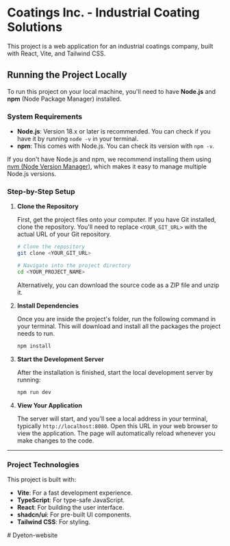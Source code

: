 
# Coatings Inc. - Industrial Coating Solutions

This project is a web application for an industrial coatings company, built with React, Vite, and Tailwind CSS.

## Running the Project Locally

To run this project on your local machine, you'll need to have **Node.js** and **npm** (Node Package Manager) installed.

### System Requirements

-   **Node.js**: Version 18.x or later is recommended. You can check if you have it by running `node -v` in your terminal.
-   **npm**: This comes with Node.js. You can check its version with `npm -v`.

If you don't have Node.js and npm, we recommend installing them using [nvm (Node Version Manager)](https://github.com/nvm-sh/nvm#installing-and-updating), which makes it easy to manage multiple Node.js versions.

### Step-by-Step Setup

1.  **Clone the Repository**

    First, get the project files onto your computer. If you have Git installed, clone the repository. You'll need to replace `<YOUR_GIT_URL>` with the actual URL of your Git repository.

    ```sh
    # Clone the repository
    git clone <YOUR_GIT_URL>

    # Navigate into the project directory
    cd <YOUR_PROJECT_NAME>
    ```

    Alternatively, you can download the source code as a ZIP file and unzip it.

2.  **Install Dependencies**

    Once you are inside the project's folder, run the following command in your terminal. This will download and install all the packages the project needs to run.

    ```sh
    npm install
    ```

3.  **Start the Development Server**

    After the installation is finished, start the local development server by running:

    ```sh
    npm run dev
    ```

4.  **View Your Application**

    The server will start, and you'll see a local address in your terminal, typically `http://localhost:8080`. Open this URL in your web browser to view the application. The page will automatically reload whenever you make changes to the code.

---

### Project Technologies

This project is built with:

-   **Vite**: For a fast development experience.
-   **TypeScript**: For type-safe JavaScript.
-   **React**: For building the user interface.
-   **shadcn/ui**: For pre-built UI components.
-   **Tailwind CSS**: For styling.

#   D y e t o n - w e b s i t e  
 